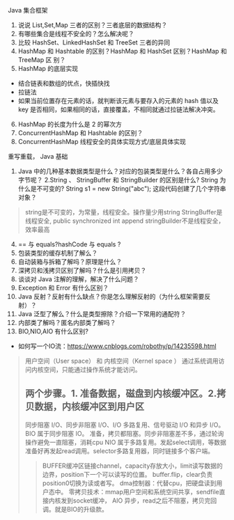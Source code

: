 Java 集合框架
1. 说说 List,Set,Map 三者的区别？三者底层的数据结构？
2. 有哪些集合是线程不安全的？怎么解决呢？
3. ⽐较 HashSet、LinkedHashSet 和 TreeSet 三者的异同
4. HashMap 和 Hashtable 的区别？HashMap 和 HashSet 区别？HashMap 和 TreeMap 区
   别？
5. HashMap 的底层实现
- 结合链表和数组的优点，快插快找
- 拉链法
- 如果当前位置存在元素的话，就判断该元素与要存入的元素的 hash 值以及 key 是否相同，如果相同的话，直接覆盖，不相同就通过拉链法解决冲突。
6. HashMap 的⻓度为什么是 2 的幂次⽅
7. ConcurrentHashMap 和 Hashtable 的区别？
8. ConcurrentHashMap 线程安全的具体实现⽅式/底层具体实现


重写重载，
Java 基础
1. Java 中的⼏种基本数据类型是什么？对应的包装类型是什么？各⾃占⽤多少字节呢？
2.String 、 StringBuffer 和 StringBuilder 的区别是什么? String 为什么是不可变的?
   String s1 = new String("abc"); 这段代码创建了⼏个字符串对象？
> string是不可变的，为常量，线程安全。操作量少用string
> StringBuffer是线程安全, public synchronized int append
> stringBuilder不是线程安全，效率最高
4. == 与 equals?hashCode 与 equals ?
5. 包装类型的缓存机制了解么？
6. ⾃动装箱与拆箱了解吗？原理是什么？
7. 深拷⻉和浅拷⻉区别了解吗？什么是引⽤拷⻉？
8. 谈谈对 Java 注解的理解，解决了什么问题？
9. Exception 和 Error 有什么区别？
10. Java 反射？反射有什么缺点？你是怎么理解反射的（为什么框架需要反射）？
11. Java 泛型了解么？什么是类型擦除？介绍⼀下常⽤的通配符？
12. 内部类了解吗？匿名内部类了解吗？
13. BIO,NIO,AIO 有什么区别?
- 如何写一个IO流：https://www.cnblogs.com/robothy/p/14235598.html
> 用户空间（User space） 和 内核空间（Kernel space ）
> 通过系统调用访问内核空间，只能通过操作系统才能访问。
> ## 两个步骤。1. 准备数据，磁盘到内核缓冲区。2.拷贝数据，内核缓冲区到用户区
> 同步阻塞 I/O、同步非阻塞 I/O、I/O 多路复用、信号驱动 I/O 和异步 I/O。
> BIO 属于同步阻塞 IO。 准备，拷贝都阻塞。同步非阻塞差不多，通过轮询操作避免一直阻塞，消耗cpu
> NIO 属于多路复用。发起select调用，等数据准备好再发起read调用。selector多路复用器，同时链接多个客户端。
> > BUFFER缓冲区链接channel，capacity存放大小，limit读写数据的边界，position下一个可以读写的位置。
> > buffer.flip，clear负责position0切换为读或者写。
> > dma控制器：代替cpu，把硬盘读到用户态中。
> > 零拷贝技术：mmap用户空间和系统空间共享，sendfile直接内核发到socket缓冲，
> AIO 异步，read之后不阻塞，拷贝完回调。就是BIO的升级款。
